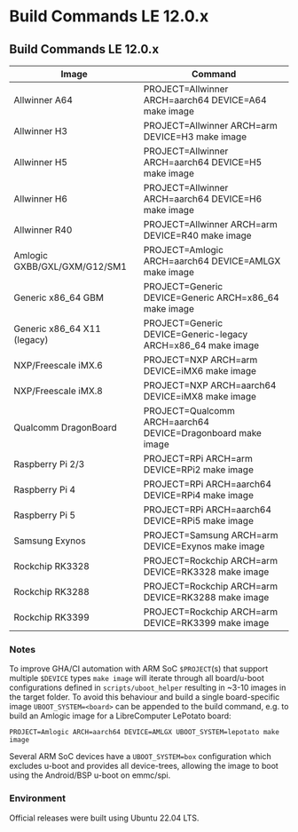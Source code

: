 # Build Commands LE 12.0.x

## Build Commands LE 12.0.x

| Image                        | Command                                                       |
| ---------------------------- | ------------------------------------------------------------- |
| Allwinner A64                | PROJECT=Allwinner ARCH=aarch64 DEVICE=A64 make image          |
| Allwinner H3                 | PROJECT=Allwinner ARCH=arm DEVICE=H3 make image               |
| Allwinner H5                 | PROJECT=Allwinner ARCH=aarch64 DEVICE=H5 make image           |
| Allwinner H6                 | PROJECT=Allwinner ARCH=aarch64 DEVICE=H6 make image           |
| Allwinner R40                | PROJECT=Allwinner ARCH=arm DEVICE=R40 make image              |
| Amlogic GXBB/GXL/GXM/G12/SM1 | PROJECT=Amlogic ARCH=aarch64 DEVICE=AMLGX make image          |
| Generic x86\_64 GBM          | PROJECT=Generic DEVICE=Generic ARCH=x86\_64 make image        |
| Generic x86\_64 X11 (legacy) | PROJECT=Generic DEVICE=Generic-legacy ARCH=x86\_64 make image |
| NXP/Freescale iMX.6          | PROJECT=NXP ARCH=arm DEVICE=iMX6 make image                   |
| NXP/Freescale iMX.8          | PROJECT=NXP ARCH=aarch64 DEVICE=iMX8 make image               |
| Qualcomm DragonBoard         | PROJECT=Qualcomm ARCH=aarch64 DEVICE=Dragonboard make image   |
| Raspberry Pi 2/3             | PROJECT=RPi ARCH=arm DEVICE=RPi2 make image                   |
| Raspberry Pi 4               | PROJECT=RPi ARCH=aarch64 DEVICE=RPi4 make image               |
| Raspberry Pi 5               | PROJECT=RPi ARCH=aarch64 DEVICE=RPi5 make image               |
| Samsung Exynos               | PROJECT=Samsung ARCH=arm DEVICE=Exynos make image             |
| Rockchip RK3328              | PROJECT=Rockchip ARCH=arm DEVICE=RK3328 make image            |
| Rockchip RK3288              | PROJECT=Rockchip ARCH=arm DEVICE=RK3288 make image            |
| Rockchip RK3399              | PROJECT=Rockchip ARCH=arm DEVICE=RK3399 make image            |

### Notes

To improve GHA/CI automation with ARM SoC `$PROJECT`(s) that support multiple `$DEVICE` types `make image` will iterate through all board/u-boot configurations defined in `scripts/uboot_helper` resulting in \~3-10 images in the target folder. To avoid this behaviour and build a single board-specific image `UBOOT_SYSTEM=<board>` can be appended to the build command, e.g. to build an Amlogic image for a LibreComputer LePotato board:

```
PROJECT=Amlogic ARCH=aarch64 DEVICE=AMLGX UBOOT_SYSTEM=lepotato make image
```

Several ARM SoC devices have a `UBOOT_SYSTEM=box` configuration which excludes u-boot and provides all device-trees, allowing the image to boot using the Android/BSP u-boot on emmc/spi.

### Environment

Official releases were built using Ubuntu 22.04 LTS.
